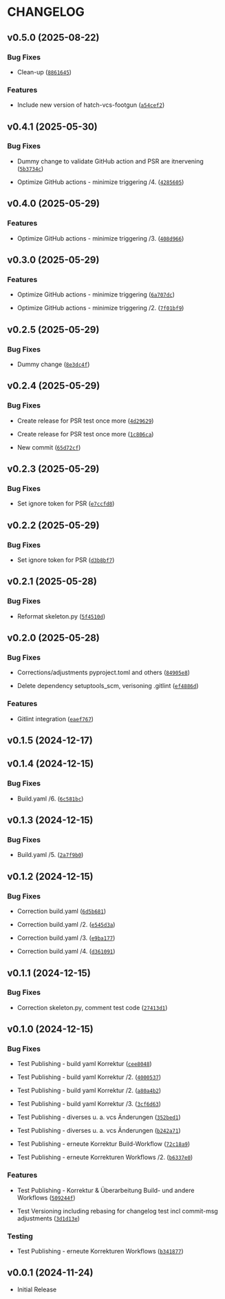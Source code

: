 # CHANGELOG


## v0.5.0 (2025-08-22)

### Bug Fixes

- Clean-up
  ([`8861645`](https://github.com/dornech/pytestdornech/commit/88616451f99a95cb2e2c838c112158c6aa32e706))

### Features

- Include new version of hatch-vcs-footgun
  ([`a54cef2`](https://github.com/dornech/pytestdornech/commit/a54cef2b04d883cea9246026bb3d4740b2ed0082))


## v0.4.1 (2025-05-30)

### Bug Fixes

- Dummy change to validate GitHub action and PSR are itnervening
  ([`5b3734c`](https://github.com/dornech/pytestdornech/commit/5b3734cbb31db9b57e20a960f0790040c2c855c3))

- Optimize GitHub actions - minimize triggering /4.
  ([`4285605`](https://github.com/dornech/pytestdornech/commit/42856059baa701f255dd0713b7826c16541acf4e))


## v0.4.0 (2025-05-29)

### Features

- Optimize GitHub actions - minimize triggering /3.
  ([`408d966`](https://github.com/dornech/pytestdornech/commit/408d9664adbbb0b30cbbd84c6ae0de73b1cfb321))


## v0.3.0 (2025-05-29)

### Features

- Optimize GitHub actions - minimize triggering
  ([`6a707dc`](https://github.com/dornech/pytestdornech/commit/6a707dc3b1f60cdc20f082ac3d03c75cc5f5dfa8))

- Optimize GitHub actions - minimize triggering /2.
  ([`7f01bf9`](https://github.com/dornech/pytestdornech/commit/7f01bf91da344dd81f5649c1917107b957ce7611))


## v0.2.5 (2025-05-29)

### Bug Fixes

- Dummy change
  ([`8e3dc4f`](https://github.com/dornech/pytestdornech/commit/8e3dc4fe7ed9b271fc613494832a986735d72df9))


## v0.2.4 (2025-05-29)

### Bug Fixes

- Create release for PSR test once more
  ([`4d29629`](https://github.com/dornech/pytestdornech/commit/4d29629eed715cccb7d8f788031145fa5e21707f))

- Create release for PSR test once more
  ([`1c806ca`](https://github.com/dornech/pytestdornech/commit/1c806ca9cf5d4e5f571013dd6b90b50798e6319a))

- New commit
  ([`65d72cf`](https://github.com/dornech/pytestdornech/commit/65d72cff64d933e82acefa31777f9ab369a28e92))


## v0.2.3 (2025-05-29)

### Bug Fixes

- Set ignore token for PSR
  ([`e7ccfd8`](https://github.com/dornech/pytestdornech/commit/e7ccfd88f37058607944e20d04bffeabeb0177f8))


## v0.2.2 (2025-05-29)

### Bug Fixes

- Set ignore token for PSR
  ([`d3b8bf7`](https://github.com/dornech/pytestdornech/commit/d3b8bf7969a7f3c80117ac99e10143096867caac))


## v0.2.1 (2025-05-28)

### Bug Fixes

- Reformat skeleton.py
  ([`5f4510d`](https://github.com/dornech/pytestdornech/commit/5f4510d6aea2bb8d1a95974d2f1f7fdf8a29aed6))


## v0.2.0 (2025-05-28)

### Bug Fixes

- Corrections/adjustments pyproject.toml and others
  ([`84905e8`](https://github.com/dornech/pytestdornech/commit/84905e829033f390411341e6a76d1bd52764725b))

- Delete dependency setuptools_scm, verisoning .gitlint
  ([`ef4886d`](https://github.com/dornech/pytestdornech/commit/ef4886dcf4187c0bcbdfd4cc514acac3b52b7357))

### Features

- Gitlint integration
  ([`eaef767`](https://github.com/dornech/pytestdornech/commit/eaef7671d5a54cf3eacb6ad9ff41a42653036c90))


## v0.1.5 (2024-12-17)


## v0.1.4 (2024-12-15)

### Bug Fixes

- Build.yaml /6.
  ([`6c581bc`](https://github.com/dornech/pytestdornech/commit/6c581bc28e259cef84a99fa27c2f23f156f9f3ab))


## v0.1.3 (2024-12-15)

### Bug Fixes

- Build.yaml /5.
  ([`2a7f9b0`](https://github.com/dornech/pytestdornech/commit/2a7f9b0521c5f4b569f2542fbc534ae0b6f74715))


## v0.1.2 (2024-12-15)

### Bug Fixes

- Correction build.yaml
  ([`6d5b681`](https://github.com/dornech/pytestdornech/commit/6d5b6814c7b2ecd5952e44aa86d9e2ab3657efae))

- Correction build.yaml /2.
  ([`e545d3a`](https://github.com/dornech/pytestdornech/commit/e545d3a9070ace3425261c4fb7837335ad31a1bf))

- Correction build.yaml /3.
  ([`e9ba177`](https://github.com/dornech/pytestdornech/commit/e9ba17737d35ed2f255b20aeaa9a39e3dce02d54))

- Correction build.yaml /4.
  ([`d361091`](https://github.com/dornech/pytestdornech/commit/d361091a85abe7318fc9c196246441070b985991))


## v0.1.1 (2024-12-15)

### Bug Fixes

- Correction skeleton.py, comment test code
  ([`27413d1`](https://github.com/dornech/pytestdornech/commit/27413d184c61d237caaae1a27cda940d393d1f96))


## v0.1.0 (2024-12-15)

### Bug Fixes

- Test Publishing - build yaml Korrektur
  ([`cee8048`](https://github.com/dornech/pytestdornech/commit/cee8048e1eb33f605443e830bfbfb2e3f9ad0cdc))

- Test Publishing - build yaml Korrektur /2.
  ([`4000537`](https://github.com/dornech/pytestdornech/commit/40005374fec22847e83f15035f31906650e77f7d))

- Test Publishing - build yaml Korrektur /2.
  ([`a80a4b2`](https://github.com/dornech/pytestdornech/commit/a80a4b2398a9d80a810afb1e58185dace2ce5b31))

- Test Publishing - build yaml Korrektur /3.
  ([`3cf6d63`](https://github.com/dornech/pytestdornech/commit/3cf6d63d850cedf6dc09d6a3d517cfe2275e282f))

- Test Publishing - diverses u. a. vcs Änderungen
  ([`352bed1`](https://github.com/dornech/pytestdornech/commit/352bed1b233918b98880bf1c64ffa3d783454613))

- Test Publishing - diverses u. a. vcs Änderungen
  ([`b242a71`](https://github.com/dornech/pytestdornech/commit/b242a7198a86ec1c1dc66c661b0efecd7cdf3344))

- Test Publishing - erneute Korrektur Build-Workflow
  ([`72c18a9`](https://github.com/dornech/pytestdornech/commit/72c18a9b35b194a068ef7fafe23427c603b33bfa))

- Test Publishing - erneute Korrekturen Workflows /2.
  ([`b6337e0`](https://github.com/dornech/pytestdornech/commit/b6337e0b693594cc38125b80f6138923662db55d))

### Features

- Test Publishing - Korrektur & Überarbeitung Build- und andere Workflows
  ([`509244f`](https://github.com/dornech/pytestdornech/commit/509244f9f75b772d734465e747bb62427649d5d5))

- Test Versioning including rebasing for changelog test incl commit-msg adjustments
  ([`3d1d13e`](https://github.com/dornech/pytestdornech/commit/3d1d13e1e15023d3fda8b05b74a67341e92b8a26))

### Testing

- Test Publishing - erneute Korrekturen Workflows
  ([`b341877`](https://github.com/dornech/pytestdornech/commit/b341877da43da932b8c9135a2389c4aed0e94b23))


## v0.0.1 (2024-11-24)

- Initial Release
